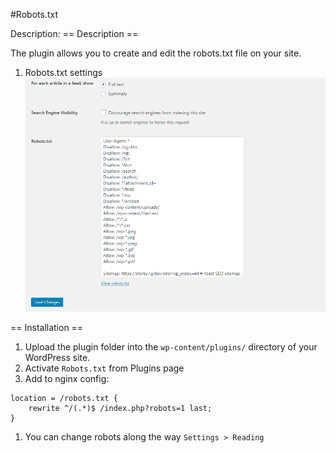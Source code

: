 #Robots.txt 

Description:
== Description ==

The plugin allows you to create and edit the robots.txt file on your site.

1. Robots.txt settings
![Alt text](screenshot-1.png "Title")

== Installation ==
1. Upload the plugin folder into the `wp-content/plugins/` directory of your WordPress site.
1. Activate `Robots.txt` from Plugins page
1. Add to nginx config:
~~~
location = /robots.txt {
    rewrite ^/(.*)$ /index.php?robots=1 last;
}
~~~
1. You can change robots along the way `Settings > Reading`